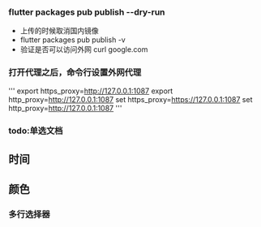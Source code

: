 

### flutter packages pub publish --dry-run

- 上传的时候取消国内镜像
- flutter packages pub publish -v 
- 验证是否可以访问外网 curl google.com

### 打开代理之后，命令行设置外网代理
'''
export https_proxy=http://127.0.0.1:1087
export http_proxy=http://127.0.0.1:1087
set https_proxy=https://127.0.0.1:1087
set http_proxy=http://127.0.0.1:1087
'''



### todo:单选文档


## 时间 
## 颜色

### 多行选择器















